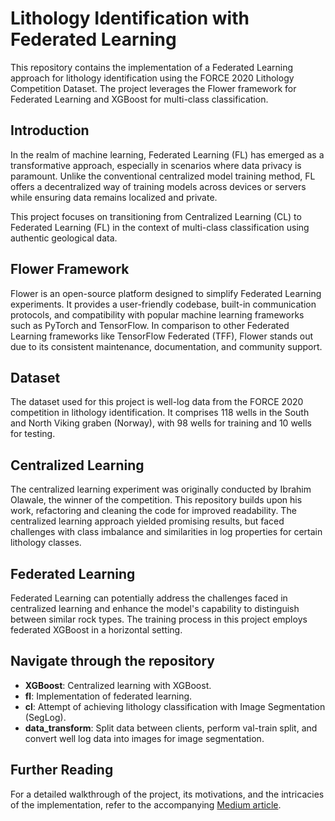 # Lithology Identification with Federated Learning

This repository contains the implementation of a Federated Learning approach for lithology identification using the FORCE 2020 Lithology Competition Dataset. The project leverages the Flower framework for Federated Learning and XGBoost for multi-class classification.

## Introduction

In the realm of machine learning, Federated Learning (FL) has emerged as a transformative approach, especially in scenarios where data privacy is paramount. Unlike the conventional centralized model training method, FL offers a decentralized way of training models across devices or servers while ensuring data remains localized and private.

This project focuses on transitioning from Centralized Learning (CL) to Federated Learning (FL) in the context of multi-class classification using authentic geological data.

## Flower Framework

Flower is an open-source platform designed to simplify Federated Learning experiments. It provides a user-friendly codebase, built-in communication protocols, and compatibility with popular machine learning frameworks such as PyTorch and TensorFlow. In comparison to other Federated Learning frameworks like TensorFlow Federated (TFF), Flower stands out due to its consistent maintenance, documentation, and community support.

## Dataset

The dataset used for this project is well-log data from the FORCE 2020 competition in lithology identification. It comprises 118 wells in the South and North Viking graben (Norway), with 98 wells for training and 10 wells for testing.

## Centralized Learning

The centralized learning experiment was originally conducted by Ibrahim Olawale, the winner of the competition. This repository builds upon his work, refactoring and cleaning the code for improved readability. The centralized learning approach yielded promising results, but faced challenges with class imbalance and similarities in log properties for certain lithology classes.

## Federated Learning

Federated Learning can potentially address the challenges faced in centralized learning and enhance the model's capability to distinguish between similar rock types. The training process in this project employs federated XGBoost in a horizontal setting.

## Navigate through the repository

- **XGBoost**: Centralized learning with XGBoost.
- **fl**: Implementation of federated learning.
- **cl**: Attempt of achieving lithology classification with Image Segmentation (SegLog).
- **data_transform**: Split data between clients, perform val-train split, and convert well log data into images for image segmentation.


## Further Reading

For a detailed walkthrough of the project, its motivations, and the intricacies of the implementation, refer to the accompanying [Medium article](https://medium.com/@hyonbokan/federated-learning-for-multi-class-xgboost-with-flower-fl-force-2020-lithology-competition-d38b1177db64).
